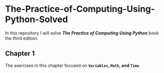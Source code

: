 # The-Practice-of-Computing-Using-Python-Solved
In this repository I will solve  **_The Practice of Computing Using Python_** book the third edition.


## Chapter 1

The exercises in this chapter focused on <b> `Variables`, `Math`, and `Time` </b>


